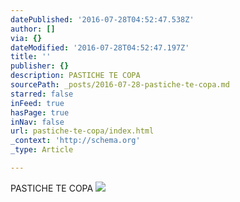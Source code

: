 ```yaml
---
datePublished: '2016-07-28T04:52:47.538Z'
author: []
via: {}
dateModified: '2016-07-28T04:52:47.197Z'
title: ''
publisher: {}
description: PASTICHE TE COPA
sourcePath: _posts/2016-07-28-pastiche-te-copa.md
starred: false
inFeed: true
hasPage: true
inNav: false
url: pastiche-te-copa/index.html
_context: 'http://schema.org'
_type: Article

---
```

PASTICHE TE COPA
![](https://the-grid-user-content.s3-us-west-2.amazonaws.com/d135250d-cbd6-44cf-aef9-7d7fe0e7d948.jpg)